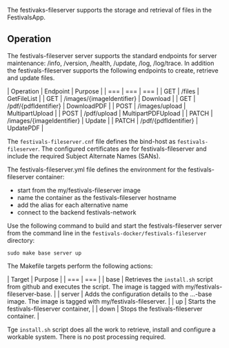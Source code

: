 The festivaks-fileserver supports the storage and retrieval of files in the FestivalsApp. 

## Operation
The festivals-fileserver server supports the standard endpoints for server maintenance: /info, /version, /health, /update, /log, /log/trace. In addition the festivals-fileserver supports the following endpoints to create, retrieve and update files.

| Operation | Endpoint | Purpose |
| === | === | === |
| GET | /files | GetFileList |
| GET | /images/{imageIdentifier} | Download |
| GET | /pdf/{pdfIdentifier} | DownloadPDF |
| POST | /images/upload | MultipartUpload |
| POST | /pdf/upload | MultipartPDFUpload |
| PATCH | /images/{imageIdentifier} | Update |
| PATCH | /pdf/{pdfIdentifier} | UpdatePDF |

The `festivals-fileserver.cnf` file defines the bind-host as `festivals-fileserver`. The configured certificates are for festivals-fileserver and include the required Subject Alternate Names (SANs).

The festivals-fileserver.yml file defines the environment for the festivals-fileserver container:
* start from the my/festivals-fileserver image
* name the container as the festivals-fileserver hostname
* add the alias for each alternative name
* connect to the backend festivals-network

Use the following command to build and start the festivals-fileserver server from the command line in the `festivals-docker/festivals-fileserver` directory:
```
sudo make base server up
```

The Makefile targets perform the following actions:

| Target | Purpose |
| === | === |
| base | Retrieves the `install.sh` script from github and executes the script. The image is tagged with my/festivals-fileserver-base. |
| server | Adds the configuration details to the ...-base image. The image is tagged with my/festivals-fileserver. |
| up | Starts the festivals-fileserver container, |
| down | Stops the festivals-fileserver container. |

Tge `install.sh` script does all the work to retrieve, install and configure a workable system. There is no post processing required.




